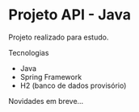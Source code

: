 # Projeto API - Java

Projeto realizado para estudo.

Tecnologias

- Java
- Spring Framework
- H2 (banco de dados provisório)

Novidades em breve...
